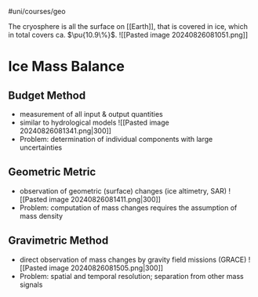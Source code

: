 #uni/courses/geo 

The cryosphere is all the surface on [[Earth]], that is covered in ice, which in total covers ca. $\pu{10.9\%}$.
![[Pasted image 20240826081051.png]]

# Ice Mass Balance

## Budget Method

- measurement of all input & output quantities
- similar to hydrological models
![[Pasted image 20240826081341.png|300]]
- Problem: determination of individual components with large uncertainties

## Geometric Metric

- observation of geometric (surface) changes (ice altimetry, SAR)
![[Pasted image 20240826081411.png|300]]
- Problem: computation of mass changes requires the assumption of mass density

## Gravimetric Method

- direct observation of mass changes by gravity field missions (GRACE)
![[Pasted image 20240826081505.png|300]]
- Problem: spatial and temporal resolution; separation from other mass signals